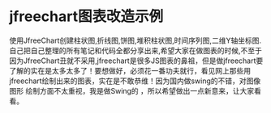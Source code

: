 jfreechart图表改造示例
==========

使用JfreeChart创建柱状图,折线图,饼图,堆积柱状图,时间序列图,二维Y轴坐标图.自己把自己整理的所有笔记和代码全都分享出来,希望大家在做图表的时候,不至于因为JfreeChart丑就不采用,jfreechart是很多JS图表的鼻祖，但是做jfreechart要了解的实在是太多太多了！要想做好，必须花一番功夫就行，看见网上那些用jfreechart绘制出来的图表，实在是不敢恭维！因为国内做swing的不错，对图像 图形 绘制方面不太重视，我是做Swing的 ，所以希望做出一点新意来，让大家看看。   




